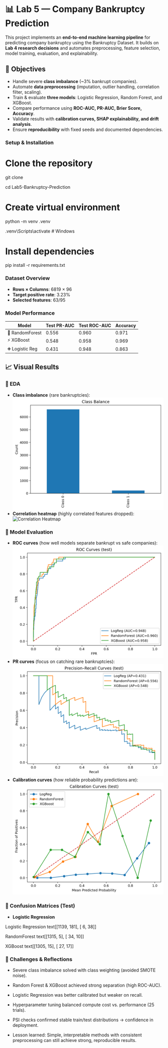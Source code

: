 # 📊 Lab 5 — Company Bankruptcy Prediction

This project implements an **end-to-end machine learning pipeline** for predicting company bankruptcy using the  Bankruptcy Dataset. It builds on **Lab 4 research decisions** and automates preprocessing, feature selection, model training, evaluation, and explainability.

## 🚀 Objectives
- Handle severe **class imbalance** (~3% bankrupt companies).
- Automate **data preprocessing** (imputation, outlier handling, correlation filter, scaling).
- Train & evaluate **three models**: Logistic Regression, Random Forest, and XGBoost.
- Compare performance using **ROC-AUC, PR-AUC, Brier Score, Accuracy**.
- Validate results with **calibration curves, SHAP explainability, and drift analysis**.
- Ensure **reproducibility** with fixed seeds and documented dependencies.


### Setup & Installation

# Clone the repository
git clone <your-repo-url>

cd Lab5-Bankruptcy-Prediction

# Create virtual environment
python -m venv .venv

.venv\Scripts\activate      # Windows

# Install dependencies
pip install -r requirements.txt

### Dataset Overview
- **Rows × Columns**: 6819 × 96
- **Target positive rate**: 3.23%
- **Selected features**: 63/95

### Model Performance
| Model           | Test PR-AUC | Test ROC-AUC | Accuracy |
|-----------------|-------------|--------------|----------|
| 🌲 RandomForest | 0.556       | 0.960        | 0.971    |
| ⚡ XGBoost      | 0.548       | 0.958        | 0.969    |
| ➕ Logistic Reg | 0.431       | 0.948        | 0.863    |

## 📈 Visual Results

### 🔹 EDA
- **Class imbalance** (rare bankruptcies):  
  ![Class Imbalance Plot](artifacts/eda/class_balance.png)
- **Correlation heatmap** (highly correlated features dropped):  
  ![Correlation Heatmap](artifacts/eda/correlation_heatmap.png)

### 🔹 Model Evaluation
- **ROC curves** (how well models separate bankrupt vs safe companies):  
  ![ROC Curves](artifacts/curves/roc_curves.png)
- **PR curves** (focus on catching rare bankruptcies):  
  ![PR Curves](artifacts/curves/pr_curves.png)
- **Calibration curves** (how reliable probability predictions are):  
  ![Calibration Curves](artifacts/curves/calibration_curves.png)

### 🔹 Confusion Matrices (Test)
- **Logistic Regression**  

Logistic Regression
text[[1139, 181],
 [   6,  38]]

RandomForest
text[[1315,   5],
 [  34,  10]]

XGBoost
text[[1305,  15],
 [  27,  17]]


### 🧩 Challenges & Reflections

- Severe class imbalance solved with class weighting (avoided SMOTE noise).

- Random Forest & XGBoost achieved strong separation (high ROC-AUC).

- Logistic Regression was better calibrated but weaker on recall.

- Hyperparameter tuning balanced compute cost vs. performance (25 trials).

- PSI checks confirmed stable train/test distributions → confidence in deployment.

- Lesson learned: Simple, interpretable methods with consistent preprocessing can still achieve strong, reproducible results.


